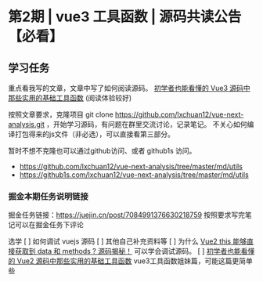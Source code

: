 # 第2期 | vue3 工具函数 | 源码共读公告【必看】

## 学习任务

重点看我写的文章，文章中写了如何阅读源码。
[初学者也能看懂的 Vue3 源码中那些实用的基础工具函数](https://juejin.cn/post/6994976281053888519) (阅读体验较好)

按照文章要求，克隆项目 git clone https://github.com/lxchuan12/vue-next-analysis.git ，开始学习源码，有问题在群里交流讨论，记录笔记。
不关心如何编译打包得来的js文件（非必选），可以直接看第三部分。

暂时不想不克隆也可以通过github访问、或者 github1s 访问。
- https://github.com/lxchuan12/vue-next-analysis/tree/master/md/utils
- https://github1s.com/lxchuan12/vue-next-analysis/tree/master/md/utils

### 掘金本期任务说明链接

掘金任务链接：https://juejin.cn/post/7084991376630218759
按照要求写完笔记可以在掘金任务下评论

选学
[ ]  如何调试 vuejs 源码
[ ] 其他自己补充资料等
[ ] 为什么 [Vue2 this 能够直接获取到 data 和 methods ? 源码揭秘！](https://juejin.cn/post/7010920884789575711) 可以学会调试源码。
[ ] [初学者也能看懂的 Vue2 源码中那些实用的基础工具函数](https://juejin.cn/post/7024276020731592741) vue3工具函数姐妹篇，可能这篇更简单些